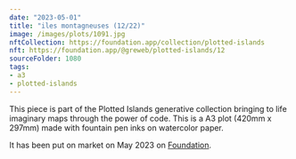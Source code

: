 ```yaml
---
date: "2023-05-01"
title: "iles montagneuses (12/22)"
image: /images/plots/1091.jpg
nftCollection: https://foundation.app/collection/plotted-islands
nft: https://foundation.app/@greweb/plotted-islands/12
sourceFolder: 1080
tags:
- a3
- plotted-islands
---
```


This piece is part of the Plotted Islands generative collection bringing to life imaginary maps through the power of code. This is a A3 plot (420mm x 297mm) made with fountain pen inks on watercolor paper.

It has been put on market on May 2023 on [Foundation](https://foundation.app/@greweb/plotted-islands/12).